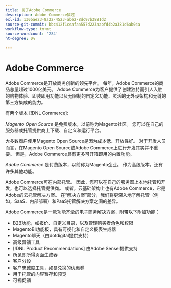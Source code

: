 ```yaml
---
title: 关于Adobe Commerce
description: Adobe Commerce描述
exl-id: 130bae23-8a22-4523-abe2-8dc97b3881d2
source-git-commit: bbc412f1ceafaa557d223aabfd4b2a381d6ab04a
workflow-type: tm+mt
source-wordcount: '284'
ht-degree: 0%

---
```


# Adobe Commerce

Adobe Commerce是开放商务创新的领先平台。 每年，Adobe Commerce的商品总量超过1000亿美元。 Adobe Commerce为客户提供了创建独特而引人入胜的购物体验、即装即用功能以及无限制的自定义功能、灵活的无外设架构和无缝的第三方集成的能力。

有两个版本 [!DNL Commerce]:

_Magento Open Source_ 是免费版本，以前称为Magento社区。 您可以在自己的服务器或托管提供商上下载、自定义和运行平台。

大多数商户使用Magento Open Source是因为成本低、开放性好。 对于开发人员而言，在Magento Open Source或Adobe Commerce上进行开发其实并不重要。 但是，Adobe Commerce具有更多可开箱即用的内置功能。

_Adobe Commerce_ 是付费版本，以前称为Magento企业。 作为高级版本，还有许多其他功能。

Adobe Commerce可在内部托管。 因此，您可以在自己的服务器上本地托管和开发，也可以选择托管提供商。 或者，云基础架构上也有Adobe Commerce，它是Adobe的云托管解决方案。 在“解决方案”部分，我们将更深入地了解托管（例如，SaaS、内部部署）和PaaS托管解决方案之间的差异。

Adobe Commerce是一款功能齐全的电子商务解决方案，附带以下附加功能：

- B2B功能，如报价、自定义目录，以及管理购买者角色和权限
- MagentoBI功能板，具有可视化和自定义报表生成器
- Magento聊天（由dotdigital提供支持）
- 高级营销工具
- [!DNL Product Recommendations] 由Adobe Sensei提供支持
- 所见即所得页面生成器
- 客户分段
- 客户忠诚度工具，如易兑换的优惠券
- 用于托管的内容暂存和预览
- 可视促销
